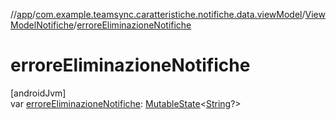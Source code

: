 //[app](../../../index.md)/[com.example.teamsync.caratteristiche.notifiche.data.viewModel](../index.md)/[ViewModelNotifiche](index.md)/[erroreEliminazioneNotifiche](errore-eliminazione-notifiche.md)

# erroreEliminazioneNotifiche

[androidJvm]\
var [erroreEliminazioneNotifiche](errore-eliminazione-notifiche.md): [MutableState](https://developer.android.com/reference/kotlin/androidx/compose/runtime/MutableState.html)&lt;[String](https://kotlinlang.org/api/latest/jvm/stdlib/kotlin/-string/index.html)?&gt;
